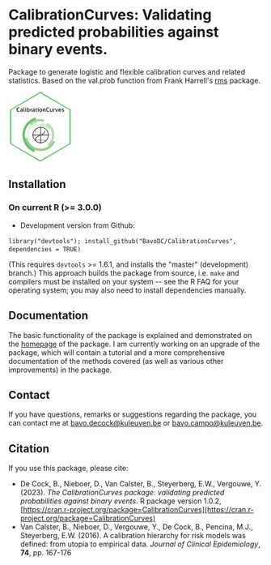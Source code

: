 CalibrationCurves: Validating predicted probabilities against binary events.
====
Package to generate logistic and flexible calibration curves and related statistics. Based on the val.prob function from Frank Harrell's [rms](https://cran.r-project.org/package=rms) package.

<p align="left">
  <img src="inst/figures/CalibrationCurves.png" width="25%">
</p>

## Installation

### On current R (>= 3.0.0)
* Development version from Github:

```
library("devtools"); install_github("BavoDC/CalibrationCurves", dependencies = TRUE)
```

(This requires `devtools` >= 1.6.1, and installs the "master" (development) branch.)
This approach builds the package from source, i.e. `make` and compilers must be installed on your system -- see the R FAQ for your operating system; you may also need to install dependencies manually.

## Documentation
The basic functionality of the package is explained and demonstrated on the [homepage](https://bavodc.github.io/websiteCalibrationCurves/articles/CalibrationCurves.html) of the package. I am currently working on an upgrade of the package, which will contain a tutorial and a more comprehensive documentation of the methods covered (as well as various other improvements) in the package.


## Contact
If you have questions, remarks or suggestions regarding the package, you can contact me at [bavo.decock@kuleuven.be](mailto:bavo.decock@kuleuven.be) or [bavo.campo@kuleuven.be](mailto:bavo.campo@kuleuven.be).

## Citation
If you use this package, please cite:

- De Cock, B., Nieboer, D., Van Calster, B., Steyerberg, E.W., Vergouwe, Y. (2023). _The CalibrationCurves package: validating predicted probabilities against binary events_. R package version 1.0.2, [https://cran.r-project.org/package=CalibrationCurves](https://cran.r-project.org/package=CalibrationCurves)
- Van Calster, B., Nieboer, D., Vergouwe, Y., De Cock, B., Pencina, M.J., Steyerberg, E.W. (2016). A calibration hierarchy for risk models was defined: from utopia to empirical data. _Journal of Clinical Epidemiology_, __74__, pp. 167-176
